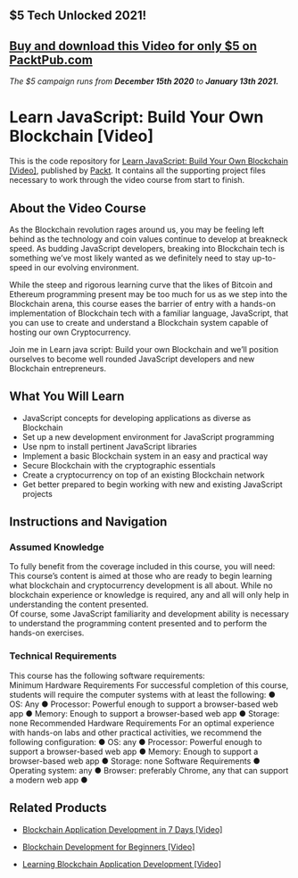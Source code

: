 ## $5 Tech Unlocked 2021!
[Buy and download this Video for only $5 on PacktPub.com](https://www.packtpub.com/product/learn-javascript-build-your-own-blockchain-video/9781789612516)
-----
*The $5 campaign         runs from __December 15th 2020__ to __January 13th 2021.__*

# Learn JavaScript: Build Your Own Blockchain [Video]
This is the code repository for [Learn JavaScript: Build Your Own Blockchain [Video]](https://www.packtpub.com/application-development/learn-javascript-build-your-own-blockchain-video?utm_source=github&utm_medium=repository&utm_campaign=9781789612516), published by [Packt](https://www.packtpub.com/?utm_source=github). It contains all the supporting project files necessary to work through the video course from start to finish.
## About the Video Course
As the Blockchain revolution rages around us, you may be feeling left behind as the technology and coin values continue to develop at breakneck speed.
As budding JavaScript developers, breaking into Blockchain tech is something we’ve most likely wanted as we definitely need to stay up-to-speed in our evolving environment.

While the steep and rigorous learning curve that the likes of Bitcoin and Ethereum programming present may be too much for us as we step into the Blockchain arena, this course eases the barrier of entry with a hands-on implementation of Blockchain tech with a familiar language, JavaScript, that you can use to create and understand a Blockchain system capable of hosting our own Cryptocurrency.

Join me in Learn java script: Build your own Blockchain and we’ll position ourselves to become well rounded JavaScript developers and new Blockchain entrepreneurs.

<H2>What You Will Learn</H2>
<DIV class=book-info-will-learn-text>
<UL>
<LI>JavaScript concepts for developing applications as diverse as Blockchain 
<LI>Set up a new development environment for JavaScript programming 
<LI>Use npm to install pertinent JavaScript libraries 
<LI>Implement a basic Blockchain system in an easy and practical way 
<LI>Secure Blockchain with the cryptographic essentials 
<LI>Create a cryptocurrency on top of an existing Blockchain network 
<LI>Get better prepared to begin working with new and existing JavaScript projects </LI></UL></DIV>

## Instructions and Navigation
### Assumed Knowledge
To fully benefit from the coverage included in this course, you will need:<br/>
This course’s content is aimed at those who are ready to begin learning what blockchain and cryptocurrency development is all about.  While no blockchain experience or knowledge is required, any and all will only help in understanding the content presented.  
Of course, some JavaScript familiarity and development ability is necessary to understand the programming content presented and to perform the hands-on exercises.

### Technical Requirements
This course has the following software requirements:<br/>
Minimum Hardware Requirements
For successful completion of this course, students will require the computer systems with at least the following:
●	OS: Any
●	Processor: Powerful enough to support a browser-based web app
●	Memory: Enough to support a browser-based web app
●	Storage: none
Recommended Hardware Requirements
For an optimal experience with hands-on labs and other practical activities, we recommend the following configuration:
●	OS: any
●	Processor: Powerful enough to support a browser-based web app
●	Memory: Enough to support a browser-based web app
●	Storage: none
Software Requirements
●	Operating system: any
●	Browser: preferably Chrome, any that can support a modern web app
●	



## Related Products
* [Blockchain Application Development in 7 Days [Video]](https://www.packtpub.com/application-development/blockchain-application-development-7-days-video?utm_source=github&utm_medium=repository&utm_campaign=9781789341942)

* [Blockchain Development for Beginners [Video]](https://www.packtpub.com/big-data-and-business-intelligence/blockchain-development-beginners-video?utm_source=github&utm_medium=repository&utm_campaign=9781788830911)

* [Learning Blockchain Application Development [Video]](https://www.packtpub.com/application-development/learning-blockchain-application-development-video?utm_source=github&utm_medium=repository&utm_campaign=9781789345728)

